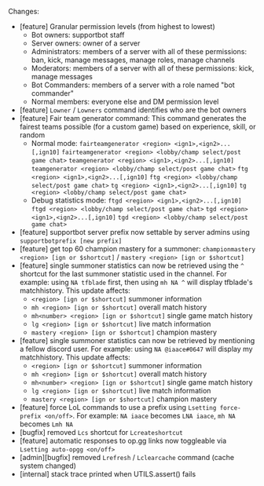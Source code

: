 Changes:
- [feature] Granular permission levels (from highest to lowest)
    - Bot owners: supportbot staff
    - Server owners: owner of a server
    - Administrators: members of a server with all of these permissions: ban, kick, manage messages, manage roles, manage channels
    - Moderators: members of a server with all of these permissions: kick, manage messages
    - Bot Commanders: members of a server with a role named "bot commander"
    - Normal members: everyone else and DM permission level
- [feature] `Lowner` / `Lowners` command identifies who are the bot owners
- [feature] Fair team generator command: This command generates the fairest teams possible (for a custom game) based on experience, skill, or random
    - Normal mode:
        `fairteamgenerator <region> <ign1>,<ign2>...[,ign10]`
        `fairteamgenerator <region> <lobby/champ select/post game chat>`
        `teamgenerator <region> <ign1>,<ign2>...[,ign10]`
        `teamgenerator <region> <lobby/champ select/post game chat>`
        `ftg <region> <ign1>,<ign2>...[,ign10]`
        `ftg <region> <lobby/champ select/post game chat>`
        `tg <region> <ign1>,<ign2>...[,ign10]`
        `tg <region> <lobby/champ select/post game chat>`
    - Debug statistics mode:
        `ftgd <region> <ign1>,<ign2>...[,ign10]`
        `ftgd <region> <lobby/champ select/post game chat>`
        `tgd <region> <ign1>,<ign2>...[,ign10]`
        `tgd <region> <lobby/champ select/post game chat>`
- [feature] supportbot server prefix now settable by server admins using `supportbotprefix [new prefix]`
- [feature] get top 60 champion mastery for a summoner: `championmastery <region> [ign or $shortcut]` / `mastery <region> [ign or $shortcut]`
- [feature] single summoner statistics can now be retrieved using the `^` shortcut for the last summoner statistic used in the channel. For example: using `NA tfblade` first, then using `mh NA ^` will display tfblade's matchhistory. This update affects:
    - `<region> [ign or $shortcut]` summoner information
    - `mh <region> [ign or $shortcut]` overall match history
    - `mh<number> <region> [ign or $shortcut]` single game match history
    - `lg <region> [ign or $shortcut]` live match information
    - `mastery <region> [ign or $shortcut]` champion mastery
- [feature] single summoner statistics can now be retrieved by mentioning a fellow discord user. For example: using `NA @iaace#0647` will display my matchhistory. This update affects:
    - `<region> [ign or $shortcut]` summoner information
    - `mh <region> [ign or $shortcut]` overall match history
    - `mh<number> <region> [ign or $shortcut]` single game match history
    - `lg <region> [ign or $shortcut]` live match information
    - `mastery <region> [ign or $shortcut]` champion mastery
- [feature] force LoL commands to use a prefix using `Lsetting force-prefix <on/off>`. For example: `NA iaace` becomes `LNA iaace`, `mh NA` becomes `Lmh NA`
- [bugfix] removed `Lcs` shortcut for `Lcreateshortcut`
- [feature] automatic responses to op.gg links now toggleable via `Lsetting auto-opgg <on/off>`
- [admin][bugfix] removed `Lrefresh` / `Lclearcache` command (cache system changed)
- [internal] stack trace printed when UTILS.assert() fails
